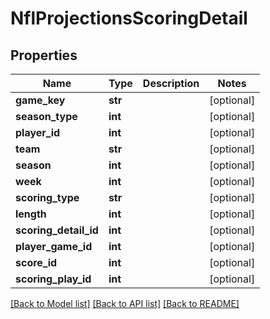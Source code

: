 # NflProjectionsScoringDetail

## Properties
Name | Type | Description | Notes
------------ | ------------- | ------------- | -------------
**game_key** | **str** |  | [optional] 
**season_type** | **int** |  | [optional] 
**player_id** | **int** |  | [optional] 
**team** | **str** |  | [optional] 
**season** | **int** |  | [optional] 
**week** | **int** |  | [optional] 
**scoring_type** | **str** |  | [optional] 
**length** | **int** |  | [optional] 
**scoring_detail_id** | **int** |  | [optional] 
**player_game_id** | **int** |  | [optional] 
**score_id** | **int** |  | [optional] 
**scoring_play_id** | **int** |  | [optional] 

[[Back to Model list]](../README.md#documentation-for-models) [[Back to API list]](../README.md#documentation-for-api-endpoints) [[Back to README]](../README.md)

